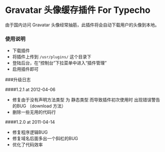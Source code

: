 Gravatar 头像缓存插件 For Typecho
=============
由于国内访问 Gravatar 头像经常抽筋，此插件将会自动下载用户的头像到本地。

### 使用说明
- 下载插件
- 将插件上传到 `/usr/plugins/` 这个目录下
- 登陆后台，在“控制台”下拉菜单中进入“插件管理”
- 启用插件即可

###升级日志

####1.2.1 at 2012-04-06

- 修复由于没有声明方法类型 为 静态类型 而导致插件初次使用时 出现错误警告的BUG （download 方法）
- 删除一些无用的代码行

####1.2.0  at 2011-04-14
 
- 修复程序逻辑BUG
- 修复域名后面多出一个斜杠的BUG
- 优化了代码效率

